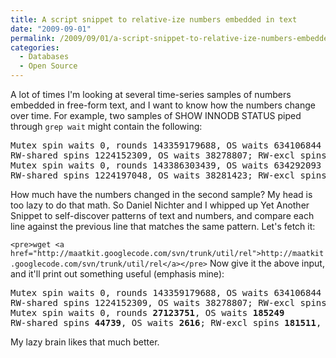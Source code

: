 ```yaml
---
title: A script snippet to relative-ize numbers embedded in text
date: "2009-09-01"
permalink: /2009/09/01/a-script-snippet-to-relative-ize-numbers-embedded-in-text/
categories:
  - Databases
  - Open Source
---
```

A lot of times I'm looking at several time-series samples of numbers embedded in free-form text, and I want to know how the numbers change over time. For example, two samples of SHOW INNODB STATUS piped through `grep wait` might contain the following:

<pre>Mutex spin waits 0, rounds 143359179688, OS waits 634106844
RW-shared spins 1224152309, OS waits 38278807; RW-excl spins 2432166425, OS waits 35264871
Mutex spin waits 0, rounds 143386303439, OS waits 634292093
RW-shared spins 1224197048, OS waits 38281423; RW-excl spins 2432347936, OS waits 35271423</pre>

How much have the numbers changed in the second sample? My head is too lazy to do that math. So Daniel Nichter and I whipped up Yet Another Snippet to self-discover patterns of text and numbers, and compare each line against the previous line that matches the same pattern. Let's fetch it:

`<pre>wget <a href="http://maatkit.googlecode.com/svn/trunk/util/rel">http://maatkit.googlecode.com/svn/trunk/util/rel</a></pre>` 
Now give it the above input, and it'll print out something useful (emphasis mine):

<pre>Mutex spin waits 0, rounds 143359179688, OS waits 634106844
RW-shared spins 1224152309, OS waits 38278807; RW-excl spins 2432166425, OS waits 35264871
Mutex spin waits 0, rounds <strong>27123751</strong>, OS waits <strong>185249</strong>
RW-shared spins <strong>44739</strong>, OS waits <strong>2616</strong>; RW-excl spins <strong>181511</strong>, OS waits <strong>6552</strong></pre>

My lazy brain likes that much better.
